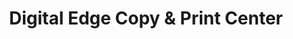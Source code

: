 ---
title: "Digital Edge Copy & Print Center"
url: /milwaukee/digital-edge-copy-und-print-center/
shop: Kopieren
---